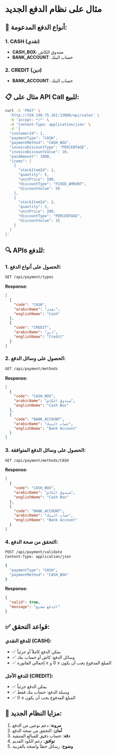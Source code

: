 # مثال على نظام الدفع الجديد

## 🔄 **أنواع الدفع المدعومة:**

### 1. **CASH (نقدي)**
- **CASH_BOX**: صندوق الكاش
- **BANK_ACCOUNT**: حساب البنك

### 2. **CREDIT (دين)**
- **BANK_ACCOUNT**: حساب البنك

## 📋 **مثال على API Call للبيع:**

```bash
curl -X 'POST' \
  'http://159.198.75.161:13000/api/sales' \
  -H 'accept: */*' \
  -H 'Content-Type: application/json' \
  -d '{
  "customerId": 1,
  "paymentType": "CASH",
  "paymentMethod": "CASH_BOX",
  "invoiceDiscountType": "PERCENTAGE",
  "invoiceDiscountValue": 10,
  "paidAmount": 1000,
  "items": [
    {
      "stockItemId": 1,
      "quantity": 5,
      "unitPrice": 100,
      "discountType": "FIXED_AMOUNT",
      "discountValue": 50
    },
    {
      "stockItemId": 2,
      "quantity": 3,
      "unitPrice": 200,
      "discountType": "PERCENTAGE",
      "discountValue": 15
    }
  ]
}'
```

## 🔍 **APIs للدفع:**

### 1. **الحصول على أنواع الدفع:**
```bash
GET /api/payment/types
```

**Response:**
```json
[
  {
    "code": "CASH",
    "arabicName": "نقدي",
    "englishName": "Cash"
  },
  {
    "code": "CREDIT",
    "arabicName": "دين",
    "englishName": "Credit"
  }
]
```

### 2. **الحصول على وسائل الدفع:**
```bash
GET /api/payment/methods
```

**Response:**
```json
[
  {
    "code": "CASH_BOX",
    "arabicName": "صندوق الكاش",
    "englishName": "Cash Box"
  },
  {
    "code": "BANK_ACCOUNT",
    "arabicName": "حساب البنك",
    "englishName": "Bank Account"
  }
]
```

### 3. **الحصول على وسائل الدفع المتوافقة:**
```bash
GET /api/payment/methods/CASH
```

**Response:**
```json
[
  {
    "code": "CASH_BOX",
    "arabicName": "صندوق الكاش",
    "englishName": "Cash Box"
  },
  {
    "code": "BANK_ACCOUNT",
    "arabicName": "حساب البنك",
    "englishName": "Bank Account"
  }
]
```

### 4. **التحقق من صحة الدفع:**
```bash
POST /api/payment/validate
Content-Type: application/json

{
  "paymentType": "CASH",
  "paymentMethod": "CASH_BOX"
}
```

**Response:**
```json
{
  "valid": true,
  "message": "الدفع صحيح"
}
```

## ✅ **قواعد التحقق:**

### **للدفع النقدي (CASH):**
- ✅ يمكن الدفع كاملاً أو جزئياً
- ✅ وسائل الدفع: كاش أو حساب بنك
- ✅ المبلغ المدفوع يجب أن يكون ≥ 0 و ≤ إجمالي الفاتورة

### **للدفع الآجل (CREDIT):**
- ✅ يمكن الدفع جزئياً
- ✅ وسيلة الدفع: حساب بنك فقط
- ✅ المبلغ المدفوع يجب أن يكون ≥ 0

## 🎯 **مزايا النظام الجديد:**

1. **مرونة**: دعم نوعين من الدفع
2. **أمان**: التحقق من صحة الدفع
3. **دقة**: حساب دقيق للمبالغ المتبقية
4. **توافق**: دعم الكود القديم
5. **وضوح**: رسائل خطأ واضحة بالعربية 